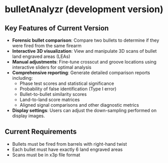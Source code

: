 # bulletAnalyzr (development version)

## Key Features of Current Version

* **Forensic bullet comparison**: Compare two bullets to determine if they were fired from the same firearm
* **Interactive 3D visualization**: View and manipulate 3D scans of bullet land engraved areas (LEAs)
* **Manual adjustments**: Fine-tune crosscut and groove locations using interactive sliders for optimal analysis
* **Comprehensive reporting**: Generate detailed comparison reports including:
  - Phase test scores and statistical significance
  - Probability of false identification (Type I error)
  - Bullet-to-bullet similarity scores
  - Land-to-land score matrices
  - Aligned signal comparisons and other diagnostic metrics
* **Display settings**: Users can adjust the down-sampling performed on display images.

## Current Requirements

* Bullets must be fired from barrels with right-hand twist
* Each bullet must have exactly 6 land engraved areas
* Scans must be in x3p file format